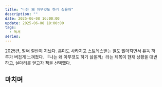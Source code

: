 ```yaml
---
title: "나는 왜 아무것도 하기 싫을까"
description: ""
date: 2025-06-08 16:00:00
update: 2025-06-08 18:00:00
tags:
  - 독서
series: 
---
```


2025년, 벌써 절반이 지났다. 흥미도 사라지고 스트레스받는 일도 많아지면서 유독 하루가 버겁게 느껴졌다.
『나는 왜 아무것도 하기 싫을까』라는 제목이 현재 상황을 대변하고, 실마리를 얻고자 책을 선택했다.

## 마치며 

